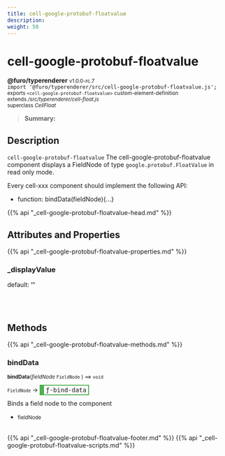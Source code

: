 ```yaml
---
title: cell-google-protobuf-floatvalue
description: 
weight: 50
---
```


# cell-google-protobuf-floatvalue
**@furo/typerenderer** <small>v1.0.0-rc.7</small>
<br>`import '@furo/typerenderer/src/cell-google-protobuf-floatvalue.js';`<small>
<br>exports `<cell-google-protobuf-floatvalue>` custom-element-definition
<br>extends */src/typerenderer/cell-float.js*
<br>superclass *CellFloat*</small>

> **Summary:** 

## Description

`cell-google-protobuf-floatvalue`
The cell-google-protobuf-floatvalue component displays a FieldNode of type `google.protobuf.FloatValue` in read only mode.

Every cell-xxx component should implement the following API:
- function: bindData(fieldNode){...}

{{% api "_cell-google-protobuf-floatvalue-head.md" %}}

## Attributes and Properties
{{% api "_cell-google-protobuf-floatvalue-properties.md" %}}





### **_displayValue**
default: **&#39;&#39;**</small>


<br><br>

## Methods
{{% api "_cell-google-protobuf-floatvalue-methods.md" %}}


### **bindData**
<small>**bindData**(*fieldNode* `FieldNode` ) ⟹ `void`</small>

<small>`FieldNode` </small> →
<span  style="border-width:2px 2px 2px 10px; border-style: solid;border-color:  rgb(76, 175, 80);font-family:monospace; padding:2px 4px;">ƒ-bind-data</span>

Binds a field node to the component

- <small>fieldNode </small>
<br><br>






{{% api "_cell-google-protobuf-floatvalue-footer.md" %}}
{{% api "_cell-google-protobuf-floatvalue-scripts.md" %}}
